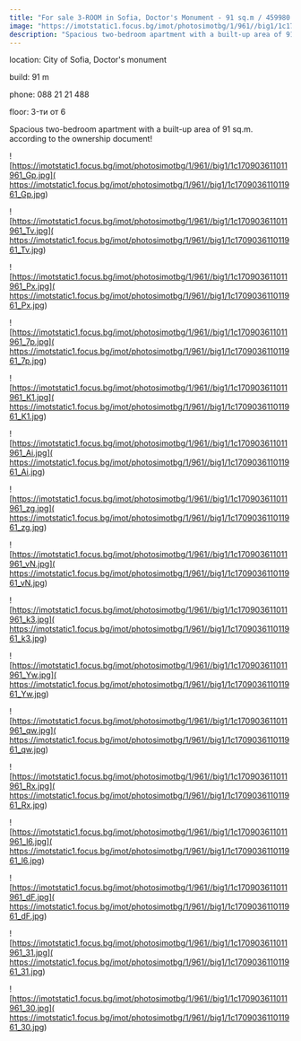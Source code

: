 ```yaml
---
title: "For sale 3-ROOM in Sofia, Doctor's Monument - 91 sq.m / 459980 EUR :: imot.bg Advertisement"
image: "https://imotstatic1.focus.bg/imot/photosimotbg/1/961//big1/1c170903611011961_kL.jpg"
description: "Spacious two-bedroom apartment with a built-up area of 91 sq.m. according to the ownership document!"
---
```


location: City of Sofia, Doctor's monument

build: 91 m

phone: 088 21 21 488

floor: 3-ти от 6

Spacious two-bedroom apartment with a built-up area of 91 sq.m. according to the ownership document!


![https://imotstatic1.focus.bg/imot/photosimotbg/1/961//big1/1c170903611011961_Gp.jpg]( https://imotstatic1.focus.bg/imot/photosimotbg/1/961//big1/1c170903611011961_Gp.jpg)


![https://imotstatic1.focus.bg/imot/photosimotbg/1/961//big1/1c170903611011961_Tv.jpg]( https://imotstatic1.focus.bg/imot/photosimotbg/1/961//big1/1c170903611011961_Tv.jpg)


![https://imotstatic1.focus.bg/imot/photosimotbg/1/961//big1/1c170903611011961_Px.jpg]( https://imotstatic1.focus.bg/imot/photosimotbg/1/961//big1/1c170903611011961_Px.jpg)


![https://imotstatic1.focus.bg/imot/photosimotbg/1/961//big1/1c170903611011961_7p.jpg]( https://imotstatic1.focus.bg/imot/photosimotbg/1/961//big1/1c170903611011961_7p.jpg)


![https://imotstatic1.focus.bg/imot/photosimotbg/1/961//big1/1c170903611011961_K1.jpg]( https://imotstatic1.focus.bg/imot/photosimotbg/1/961//big1/1c170903611011961_K1.jpg)


![https://imotstatic1.focus.bg/imot/photosimotbg/1/961//big1/1c170903611011961_Ai.jpg]( https://imotstatic1.focus.bg/imot/photosimotbg/1/961//big1/1c170903611011961_Ai.jpg)


![https://imotstatic1.focus.bg/imot/photosimotbg/1/961//big1/1c170903611011961_zg.jpg]( https://imotstatic1.focus.bg/imot/photosimotbg/1/961//big1/1c170903611011961_zg.jpg)


![https://imotstatic1.focus.bg/imot/photosimotbg/1/961//big1/1c170903611011961_vN.jpg]( https://imotstatic1.focus.bg/imot/photosimotbg/1/961//big1/1c170903611011961_vN.jpg)


![https://imotstatic1.focus.bg/imot/photosimotbg/1/961//big1/1c170903611011961_k3.jpg]( https://imotstatic1.focus.bg/imot/photosimotbg/1/961//big1/1c170903611011961_k3.jpg)


![https://imotstatic1.focus.bg/imot/photosimotbg/1/961//big1/1c170903611011961_Yw.jpg]( https://imotstatic1.focus.bg/imot/photosimotbg/1/961//big1/1c170903611011961_Yw.jpg)


![https://imotstatic1.focus.bg/imot/photosimotbg/1/961//big1/1c170903611011961_qw.jpg]( https://imotstatic1.focus.bg/imot/photosimotbg/1/961//big1/1c170903611011961_qw.jpg)


![https://imotstatic1.focus.bg/imot/photosimotbg/1/961//big1/1c170903611011961_Rx.jpg]( https://imotstatic1.focus.bg/imot/photosimotbg/1/961//big1/1c170903611011961_Rx.jpg)


![https://imotstatic1.focus.bg/imot/photosimotbg/1/961//big1/1c170903611011961_l6.jpg]( https://imotstatic1.focus.bg/imot/photosimotbg/1/961//big1/1c170903611011961_l6.jpg)


![https://imotstatic1.focus.bg/imot/photosimotbg/1/961//big1/1c170903611011961_dF.jpg]( https://imotstatic1.focus.bg/imot/photosimotbg/1/961//big1/1c170903611011961_dF.jpg)


![https://imotstatic1.focus.bg/imot/photosimotbg/1/961//big1/1c170903611011961_31.jpg]( https://imotstatic1.focus.bg/imot/photosimotbg/1/961//big1/1c170903611011961_31.jpg)


![https://imotstatic1.focus.bg/imot/photosimotbg/1/961//big1/1c170903611011961_30.jpg]( https://imotstatic1.focus.bg/imot/photosimotbg/1/961//big1/1c170903611011961_30.jpg)


